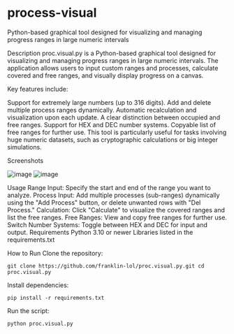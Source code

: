 # process-visual
Python-based graphical tool designed for visualizing and managing progress ranges in large numeric intervals

Description
proc.visual.py is a Python-based graphical tool designed for visualizing and managing progress ranges in large numeric intervals. The application allows users to input custom ranges and processes, calculate covered and free ranges, and visually display progress on a canvas.

Key features include:

Support for extremely large numbers (up to 316 digits).
Add and delete multiple process ranges dynamically.
Automatic recalculation and visualization upon each update.
A clear distinction between occupied and free ranges.
Support for HEX and DEC number systems.
Copyable list of free ranges for further use.
This tool is particularly useful for tasks involving huge numeric datasets, such as cryptographic calculations or big integer simulations.

Screenshots

![image](https://github.com/user-attachments/assets/98e83ba8-d486-469a-88c3-71ed27637fc7)
![image](https://github.com/user-attachments/assets/15d8c7bf-cc8b-4971-ae5a-44c244f4e4ab)



Usage
Range Input: Specify the start and end of the range you want to analyze.
Process Input: Add multiple processes (sub-ranges) dynamically using the "Add Process" button, or delete unwanted rows with "Del Process."
Calculation: Click "Calculate" to visualize the covered ranges and list the free ranges.
Free Ranges: View and copy free ranges for further use.
Switch Number Systems: Toggle between HEX and DEC for input and output.
Requirements
Python 3.10 or newer
Libraries listed in the requirements.txt

How to Run
Clone the repository:

`git clone https://github.com/franklin-lol/proc.visual.py.git
cd proc.visual.py`

Install dependencies:

`pip install -r requirements.txt`

Run the script:

`python proc.visual.py`

